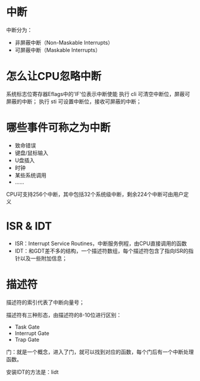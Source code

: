 
中断
=========
中断分为：

* 非屏蔽中断（Non-Maskable Interrupts）
* 可屏蔽中断（Maskable Interrupts）



怎么让CPU忽略中断
================

系统标志位寄存器Eflags中的'IF'位表示中断使能
执行 cli 可清空中断位，屏蔽可屏蔽的中断；
执行 sti 可设置中断位，接收可屏蔽的中断；



哪些事件可称之为中断
=================

* 致命错误
* 键盘/鼠标输入
* U盘插入
* 时钟
* 某些系统调用
* ……

CPU可支持256个中断，其中包括32个系统级中断，剩余224个中断可由用户定义



ISR & IDT
========

* ISR：Interrupt Service Routines，中断服务例程，由CPU直接调用的函数
* IDT：和GDT差不多的结构，一个描述符数组，每个描述符包含了指向ISR的指针以及一些附加信息；



描述符
=====

描述符的索引代表了中断向量号；

描述符有三种形态，由描述符的8-10位进行区别：

* Task Gate
* Interrupt Gate
* Trap Gate

门：就是一个概念，进入了门，就可以找到对应的函数，每个门后有一个中断处理函数。

安装IDT的方法是：lidt
